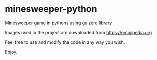 # minesweeper-python
Minesweeper game in pythons using guizero library

Images used in the project are downloaded from https://emojipedia.org

Feel free to use and modify the code in any way you wish.

Enjoy.
